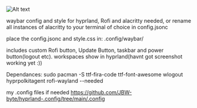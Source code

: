 ![Alt text](https://github.com/JBW-byte/hyprland-waybar-config/blob/main/Screenshot_20250513_175015.png "Preview")

waybar config and style for hyprland, Rofi and alacritty needed, or rename all instances of alacritty to your terminal of choice in config.jsonc

place the config.jsonc and style.css in: .config/waybar/

includes custom Rofi button, Update Button, taskbar and power button(logout etc). workspaces show in hyprland(havnt got screenshot working yet :))



Dependances:
sudo pacman -S ttf-fira-code ttf-font-awesome wlogout hyprpolkitagent rofi-wayland --needed

my .config files if needed https://github.com/JBW-byte/hyprland-.config/tree/main/.config
